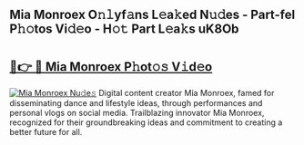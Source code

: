 ## Mia Monroex O𝚗𝚕yf𝚊ns L𝚎a𝚔ed N𝚞𝚍es - Part-fel P𝚑𝚘tos Vi𝚍𝚎o - H𝚘𝚝 Part L𝚎a𝚔s uK8Ob

# <h2><a href="http://kf27tf.oniu.top/?m=Mia+Monroex">🔗👉 🔴 Mia Monroex P𝚑ot𝚘𝚜 V𝚒d𝚎o</a></h2>

[![Mia Monroex Nu𝚍e𝚜](https://i.imgur.com/0qMVB7G.gif)](http://kf27tf.oniu.top/?m=Mia+Monroex)
Digital content creator Mia Monroex, famed for disseminating dance and lifestyle ideas, through performances and personal vlogs on social media. Trailblazing innovator Mia Monroex, recognized for their groundbreaking ideas and commitment to creating a better future for all.  

